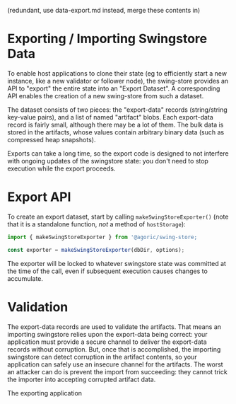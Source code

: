 (redundant, use data-export.md instead, merge these contents in)

# Exporting / Importing Swingstore Data

To enable host applications to clone their state (eg to efficiently start a new instance, like a new validator or follower node), the swing-store provides an API to "export" the entire state into an "Export Dataset". A corresponding API enables the creation of a new swing-store from such a dataset.

The dataset consists of two pieces: the "export-data" records (string/string key-value pairs), and a list of named "artifact" blobs. Each export-data record is fairly small, although there may be a lot of them. The bulk data is stored in the artifacts, whose values contain arbitrary binary data (such as compressed heap snapshots).

Exports can take a long time, so the export code is designed to not interfere with ongoing updates of the swingstore state: you don't need to stop execution while the export proceeds.

# Export API

To create an export dataset, start by calling `makeSwingStoreExporter()` (note that it is a standalone function, *not* a method of `hostStorage`):

```js
import { makeSwingStoreExporter } from '@agoric/swing-store;

const exporter = makeSwingStoreExporter(dbDir, options);
```

The exporter will be locked to whatever swingstore state was committed at the time of the call, even if subsequent execution causes changes to accumulate.




# Validation

The export-data records are used to validate the artifacts. That means an importing swingstore relies upon the export-data being correct: your application must provide a secure channel to deliver the export-data records without corruption. But, once that is accomplished, the importing swingstore can detect corruption in the artifact contents, so your application can safely use an insecure channel for the artifacts. The worst an attacker can do is prevent the import from succeeding: they cannot trick the importer into accepting corrupted artifact data.




The exporting application 
